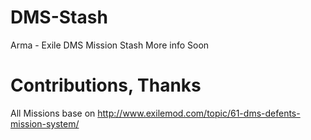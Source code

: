 # DMS-Stash
Arma - Exile DMS Mission Stash
 More info Soon

# Contributions, Thanks
All Missions base on http://www.exilemod.com/topic/61-dms-defents-mission-system/
